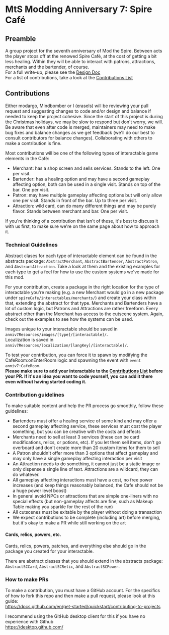 # MtS Modding Anniversary 7: Spire Café
## Preamble
A group project for the seventh anniversary of Mod the Spire. Between acts the player stops off at the renowed Spire Café, at the cost of getting a bit less healing. Within they will be able to interact with patrons, attractions, merchants and the bartender, of course.  
For a full write-up, please see the [Design Doc](https://docs.google.com/document/d/1MN2Hh8NqupNfpMXXp6IdBxrz0AaZ2eMWuggbWKGvZLE/edit?usp=sharing)  
For a list of contributions, take a look at the [Contributions List](https://docs.google.com/spreadsheets/d/1PgRwGs0OWx8RKYv1QEsrOm7HJdfaqULHRM5qSSHo_yU/edit?usp=sharing)
  
## Contributions
Either modargo, Mindbomber or I (erasels) will be reviewing your pull request and suggesting changes to code and/or design and balance if needed to keep the project cohesive. Since the start of this project is during the Christmas holidays, we may be slow to respond but don't worry, we will. Be aware that even after code is merged, maintainers may need to make bug fixes and balance changes as we get feedback (we'll do our best to consult contributors for balance changes). Collaborating with others to make a contribution is fine.

Most contributions will be one of the following types of interactable game elements in the Café:
- Merchant: has a shop screen and sells services. Stands to the left. One per visit.
- Bartender: has a healing option and may have a second gameplay affecting option, both can be used in a single visit. Stands on top of the bar. One per visit.
- Patron: may have multiple gameplay affecting options but will only allow one per visit. Stands in front of the bar. Up to three per visit.
- Attraction: wild card, can do many different things and may be purely flavor. Stands between merchant and bar. One per visit.

If you're thinking of a contribution that isn't of these, it's best to discuss it with us first, to make sure we're on the same page about how to approach it.
  
### Technical Guidelines
Abstract clases for each type of interactable element can be found in the abstracts package: `AbstractMerchant`, `AbstractBartender`, `AbstractPatron`, and `AbstractAttraction`. Take a look at them and the existing examples for each type to get a feel for how to use the custom systems we've made for this mod.
  
For your contribution, create a package in the right location for the type of interactable you're making (e.g. a new Merchant would go in a new package under `spireCafe/interactables/merchants/`) and create your class within that, extending the abstract for that type. Merchants and Bartenders have a lot of custom logic, but Patrons and Attractions are rather freeform. Every abstract other than the Merchant has access to the cutscene system. Again, check out the examples to see how the systems can be used.
  
Images unique to your interactable should be saved in `anniv7Resources/images/[type]/[interactable]/`.  
Localization is saved in `anniv7Resources/localization/[langKey]/[interactable]/`.  
  
To test your contribution, you can force it to spawn by modifying the CafeRoom:onEnterRoom logic and spawning the event with `event anniv7:CafeRoom`.  
**Please make sure to add your interactable to the [Contributions List](https://docs.google.com/spreadsheets/d/1PgRwGs0OWx8RKYv1QEsrOm7HJdfaqULHRM5qSSHo_yU/edit?usp=sharing) before your PR. If it's an idea you want to code yourself, you can add it there even without having started coding it.**

### Contribution guidelines
To make suitable content and help the PR process go smoothly, follow these guidelines:
- Bartenders must offer a healing service of some kind and may offer a second gameplay affecting service, these services must cost the player something, but you can be creative with the costs and effects  
- Merchants need to sell at least 3 services (these can be card modifications, relics, or potions, etc). If you let them sell items, don't go overboard and don't create more than 20 custom items for them to sell  
- A Patron shouldn't offer more than 3 options that affect gameplay and may only have a single gameplay affecting interaction per visit  
- An Attraction needs to do something, it cannot just be a static image or only dispense a single line of text. Attractions are a wildcard, they can do whatever.  
- All gameplay affecting interactions must have a cost, no free power increases (and keep things reasonably balanced, the Cafe should not be a huge power level boost)
- In general avoid NPCs or attractions that are simple one-liners with no special effects (but non-gameplay affects are fine, such as Makeup Table making you sparkle for the rest of the run)
- All cutscenes must be exitable by the player without doing a transaction
- We expect contributions to be complete (including art) before merging, but it's okay to make a PR while still working on the art

#### Cards, relics, powers, etc.
Cards, relics, powers, patches, and everything else should go in the package you created for your interactable.

There are abstract classes that you should extend in the abstracts package: `AbstractSCCard`, `AbstractSCRelic`, and `AbstractSCPower`.
  
### How to make PRs  
To make a contribution, you must have a GitHub account. 
For the specifics of how to fork this repo and then make a pull request, please look at this guide:  
https://docs.github.com/en/get-started/quickstart/contributing-to-projects  
   
I recommend using the GitHub desktop client for this if you have no experience with Github  
https://desktop.github.com/

